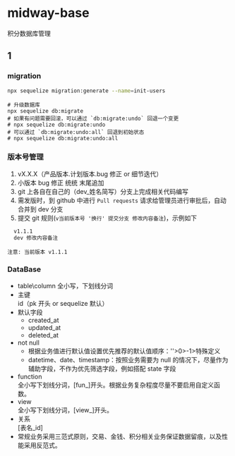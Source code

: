 # midway-base

积分数据库管理

## 1

### migration

```bash 初始化表结构
npx sequelize migration:generate --name=init-users
```

```执行 migrate 进行数据库变更
# 升级数据库
npx sequelize db:migrate
# 如果有问题需要回滚，可以通过 `db:migrate:undo` 回退一个变更
# npx sequelize db:migrate:undo
# 可以通过 `db:migrate:undo:all` 回退到初始状态
# npx sequelize db:migrate:undo:all
```

### 版本号管理

1. vX.X.X（产品版本.计划版本.bug 修正 or 细节迭代）
2. 小版本 bug 修正 统统 末尾追加
3. git 上各自在自己的（dev\_姓名简写）分支上完成相关代码编写
4. 需发版时，到 github 中进行 `Pull requests` 请求给管理员进行审批后，自动合并到 dev 分支
5. 提交 git 规则(`v当前版本号 '换行' 提交分支 修改内容备注`)，示例如下

```bash
  v1.1.1
  dev 修改内容备注
```

`注意: 当前版本 v1.1.1`

### DataBase

- table\column
  全小写，下划线分词
- 主键  
  id（pk 开头 or sequelize 默认）
- 默认字段
  - created_at
  - updated_at
  - deleted_at
- not null
  - 根据业务值进行默认值设置优先推荐的默认值顺序：''>0>-1>特殊定义
  - datetime、date、timestamp：按照业务需要为 null 的情况下，尽量作为辅助字段，不作为优先筛选字段，例如搭配 state 字段
- function  
  全小写下划线分词，[fun_]开头。根据业务复杂程度尽量不要启用自定义函数。
- view  
  全小写下划线分词，[view_]开头。
- 关系  
  [表名_id]
- 常规业务采用三范式原则，交易、金钱、积分相关业务保证数据留痕，以及性能采用反范式。
